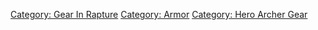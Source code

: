 [Category: Gear In Rapture](Category:_Gear_In_Rapture "wikilink")
[Category: Armor](Category:_Armor "wikilink") [Category: Hero Archer
Gear](Category:_Hero_Archer_Gear "wikilink")
